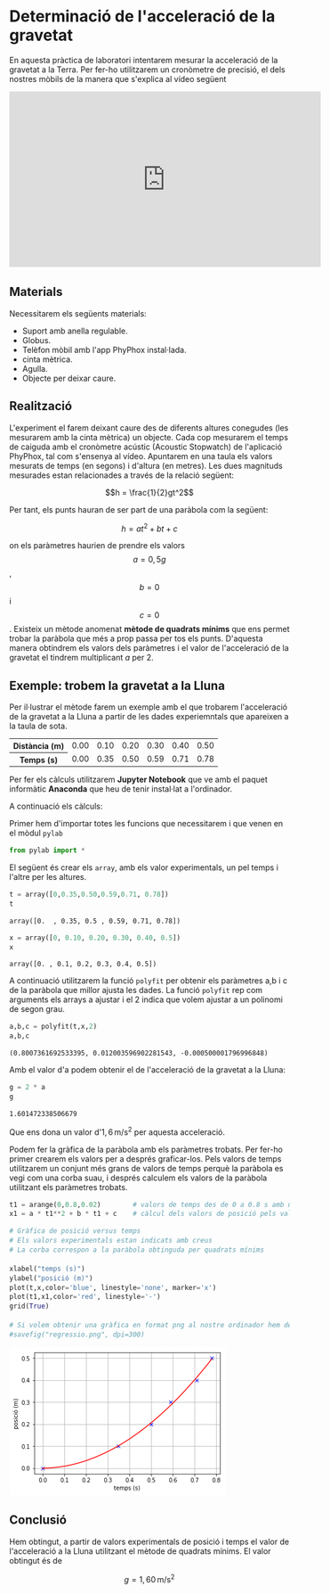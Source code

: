 
# Determinació de l'acceleració de la gravetat

En aquesta pràctica de laboratori intentarem mesurar la acceleració de la gravetat a la Terra. Per fer-ho utilitzarem un cronòmetre de precisió, el dels nostres mòbils de la manera que s'explica al vídeo següent

<iframe width="560" height="315" src="https://www.youtube.com/embed/zRGh9_a1J7s" frameborder="0" allow="accelerometer; autoplay; clipboard-write; encrypted-media; gyroscope; picture-in-picture" allowfullscreen></iframe>

## Materials

Necessitarem els següents materials:

* Suport amb anella regulable.
* Globus.
* Telèfon mòbil amb l'app PhyPhox instal·lada.
* cinta mètrica.
* Agulla.
* Objecte per deixar caure.

## Realització

L'experiment el farem deixant caure des de diferents altures conegudes (les mesurarem amb la cinta mètrica) un objecte. Cada cop mesurarem el temps de caiguda amb el cronòmetre acústic (Acoustic Stopwatch) de l'aplicació PhyPhox, tal com s'ensenya al vídeo. Apuntarem en una taula els valors mesurats de temps (en segons) i d'altura (en metres). Les dues magnituds mesurades estan relacionades a través de la relació següent:

$$h = \frac{1}{2}gt^2$$

Per tant, els punts hauran de ser part de una paràbola com la següent:

$$h = at^2+bt+c$$

on els paràmetres haurien de prendre els valors $$a=0,5g$$, $$b=0$$ i $$c=0$$. Existeix un mètode anomenat **mètode de quadrats mínims** que ens permet trobar la paràbola que més a prop passa per tos els punts. D'aquesta manera obtindrem els valors dels paràmetres i el valor de l'acceleració de la gravetat el tindrem multiplicant $a$ per 2.

## Exemple: trobem la gravetat a la Lluna

Per il·lustrar el mètode farem un exemple amb el que trobarem l'acceleració de la gravetat a la Lluna a partir de les dades experiemntals que apareixen a la taula de sota.

<table>
<tr>
<th>Distància (m)</th><td>0.00</td><td>0.10</td><td>0.20</td><td>0.30</td><td>0.40</td><td>0.50</td>
</tr>
<tr>
<th>Temps (s)</th><td>0.00</td><td>0.35</td><td>0.50</td><td>0.59</td><td>0.71</td><td>0.78</td>
</tr>
</table>


Per fer els càlculs utilitzarem **Jupyter Notebook** que ve amb el paquet informàtic **Anaconda** que heu de tenir instal·lat a l'ordinador.

A continuació els càlculs:

Primer hem d'importar totes les funcions que necessitarem i que venen en el mòdul `pylab` 


```python
from pylab import *
```

El següent és crear els `array`, amb els valor experimentals, un pel temps i l'altre per les altures.


```python
t = array([0,0.35,0.50,0.59,0.71, 0.78])
t
```




    array([0.  , 0.35, 0.5 , 0.59, 0.71, 0.78])




```python
x = array([0, 0.10, 0.20, 0.30, 0.40, 0.5])
x
```




    array([0. , 0.1, 0.2, 0.3, 0.4, 0.5])



A continuació utilitzarem la funció `polyfit` per obtenir els paràmetres a,b i c de la paràbola que millor ajusta les dades. La funció `polyfit` rep com arguments els arrays a ajustar i el 2 indica que volem ajustar a un polinomi de segon grau.


```python
a,b,c = polyfit(t,x,2)
a,b,c
```




    (0.8007361692533395, 0.012003596902281543, -0.000500001796996848)



Amb el valor d'a podem obtenir el de l'acceleració de la gravetat a la Lluna:


```python
g = 2 * a
g
```




    1.601472338506679



Que ens dona un valor d'$1,6 \, \mathrm{m/s^2}$ per aquesta acceleració.

Podem fer la gràfica de la paràbola amb els paràmetres trobats. Per fer-ho primer crearem els valors per a després graficar-los. Pels valors de temps utilitzarem un conjunt més grans de valors de temps perquè la paràbola es vegi com una corba suau, i després calculem els valors de la paràbola utilitzant els paràmetres trobats.


```python
t1 = arange(0,0.8,0.02)        # valors de temps des de 0 a 0.8 s amb un pas de 0.02 s
x1 = a * t1**2 + b * t1 + c    # càlcul dels valors de posició pels valor de temps anteriors
```


```python
# Gràfica de posició versus temps
# Els valors experimentals estan indicats amb creus
# La corba correspon a la paràbola obtinguda per quadrats mínims

xlabel("temps (s)")
ylabel("posició (m)")
plot(t,x,color='blue', linestyle='none', marker='x')
plot(t1,x1,color='red', linestyle='-')
grid(True)

# Si volem obtenir una gràfica en format png al nostre ordinador hem de descomenta la línia següent
#savefig("regressio.png", dpi=300)
```


![png](output_11_0.png)


## Conclusió

Hem obtingut, a partir de valors experimentals de posició i temps el valor de l'acceleració a la Lluna utilitzant el mètode de quadrats mínims. El valor obtingut és de 

$$g = 1,60 \, \mathrm{m/s^2}$$
